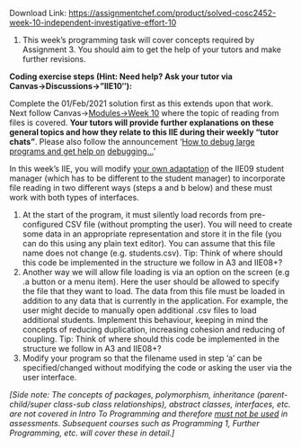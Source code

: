 Download Link: https://assignmentchef.com/product/solved-cosc2452-week-10-independent-investigative-effort-10
<br>
<ol>

 <li>This week’s programming task will cover concepts required by Assignment 3. You should aim to get the help of your tutors and make further revisions.</li>

</ol>

<strong>Coding exercise steps (Hint: Need help? Ask your tutor via Canvas→Discussions→”IIE10″):</strong>

Complete the 01/Feb/2021 solution first as this extends upon that work. Next follow Canvas→<a href="https://rmit.instructure.com/courses/70691/modules">Modules→Week 10</a> where the topic of reading from files is covered. <strong>Your tutors will provide further explanations on these general topics and how they relate to this IIE during their weekly “tutor chats”</strong>. Please also follow the announcement ‘<a href="https://rmit.instructure.com/courses/70691/discussion_topics/1039805">How to debug large programs and get help on</a> <a href="https://rmit.instructure.com/courses/70691/discussion_topics/1039805">debugging…</a>’

In this week’s IIE, you will modify <u>your own adaptation</u> of the IIE09 student manager (which has to be different to the student manager) to incorporate file reading in two different ways (steps a and b below) and these must work with both types of interfaces.

<ol>

 <li>At the start of the program, it must silently load records from pre-configured CSV file (without prompting the user). You will need to create some data in an appropriate representation and store it in the file (you can do this using any plain text editor). You can assume that this file name does not change (e.g. students.csv). Tip: Think of where should this code be implemented in the structure we follow in A3 and IIE08+?</li>

 <li>Another way we will allow file loading is via an option on the screen (e.g .a button or a menu item). Here the user should be allowed to specify the file that they want to load. The data from this file must be loaded in addition to any data that is currently in the application. For example, the user might decide to manually open additional .csv files to load additional students. Implement this behaviour, keeping in mind the concepts of reducing duplication, increasing cohesion and reducing of coupling. Tip: Think of where should this code be implemented in the structure we follow in A3 and IIE08+?</li>

 <li>Modify your program so that the filename used in step ‘a’ can be specified/changed without modifying the code or asking the user via the user interface.</li>

</ol>

<em>[Side note: The concepts of packages, polymorphism, inheritance (parent-child/super class-sub class relationships), abstract classes, interfaces, etc. are not covered in Intro To Programming and therefore <u>must not be used</u> in assessments. Subsequent courses such as Programming 1, Further Programming, etc. will cover these in detail.]</em>